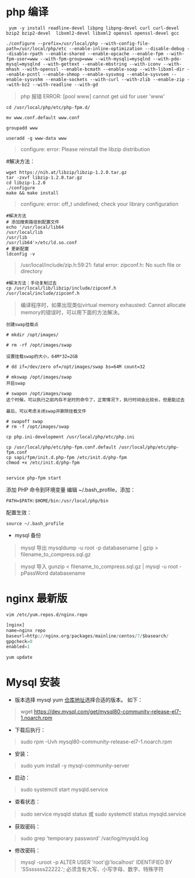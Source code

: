 

# php 编译


```
 yum -y install readline-devel libpng libpng-devel curl curl-devel bzip2 bzip2-devel  libxml2-devel libxml2 openssl openssl-devel gcc
```

 ```
 ./configure --prefix=/usr/local/php --with-config-file-path=/usr/local/php/etc --enable-inline-optimization --disable-debug --disable-rpath --enable-shared --enable-opcache --enable-fpm --with-fpm-user=www --with-fpm-group=www --with-mysqli=mysqlnd --with-pdo-mysql=mysqlnd --with-gettext --enable-mbstring --with-iconv --with-mhash --with-openssl --enable-bcmath --enable-soap --with-libxml-dir --enable-pcntl --enable-shmop --enable-sysvmsg --enable-sysvsem --enable-sysvshm --enable-sockets --with-curl --with-zlib --enable-zip --with-bz2 --with-readline --with-gd
```
> php 报错 ERROR: [pool www] cannot get uid for user 'www'

```
cd /usr/local/php/etc/php-fpm.d/

mv www.conf.default www.conf

groupadd www

useradd -g www-data www
```


> configure: error: Please reinstall the libzip distribution

#解决方法：
```
wget https://nih.at/libzip/libzip-1.2.0.tar.gz
tar -zxvf libzip-1.2.0.tar.gz
cd libzip-1.2.0
./configure
make && make install
```

> configure: error: off_t undefined; check your library configuration

```
#解决方法
# 添加搜索路径到配置文件
echo '/usr/local/lib64
/usr/local/lib
/usr/lib
/usr/lib64'>/etc/ld.so.conf
# 更新配置
ldconfig -v

```

> /usr/local/include/zip.h:59:21: fatal error: zipconf.h: No such file or directory

```
#解决方法：手动复制过去
cp /usr/local/lib/libzip/include/zipconf.h /usr/local/include/zipconf.h
```

> 编译程序时，如果出现类似virtual memory exhausted: Cannot allocate memory的错误时，可以用下面的方法解决。


```
创建swap挂载点

# mkdir /opt/images/

# rm -rf /opt/images/swap

设置挂载swap的大小，64M*32=2GB

# dd if=/dev/zero of=/opt/images/swap bs=64M count=32

# mkswap /opt/images/swap
开启swap

# swapon /opt/images/swap
这个时候，可以执行之前内存不足时的命令了，正常情况下，执行时间会比较长，但是能过去

最后，可以考虑关闭swap并删除挂载文件

# swapoff swap
# rm -f /opt/images/swap

```


```
cp php.ini-development /usr/local/php/etc/php.ini

cp /usr/local/php/etc/php-fpm.conf.default /usr/local/php/etc/php-fpm.conf
cp sapi/fpm/init.d.php-fpm /etc/init.d/php-fpm
chmod +x /etc/init.d/php-fpm


service php-fpm start

```
添加 PHP 命令到环境变量
编辑 ~/.bash_profile，添加：
```
PATH=$PATH:$HOME/bin:/usr/local/php/bin
```
配置生效：
```
source ~/.bash_profile
```
* mysql 备份

> mysql 导出 mysqldump -u root -p databasename | gzip > filename_to_compress.sql.gz

> mysql 导入 gunzip < filename_to_compress.sql.gz  | mysql -u root -pPassWord databasename 


# nginx 最新版

``` 
vim /etc/yum.repos.d/nginx.repo
```

```python
[nginx]
name=nginx repo
baseurl=http://nginx.org/packages/mainline/centos/7/$basearch/
gpgcheck=0
enabled=1
```
```
yum update
```



# Mysql 安装

* 版本选择
mysql yum [仓库地址](http://dev.mysql.com/downloads/repo/yum/)选择合适的版本。
如下： 
> wget https://dev.mysql.com/get/mysql80-community-release-el7-1.noarch.rpm 
* 下载后执行：
> sudo rpm -Uvh mysql80-community-release-el7-1.noarch.rpm
* 安装：
> sudo yum install -y mysql-community-server
* 启动：
> sudo systemctl start mysqld.service
* 查看状态：
> sudo service mysqld status 或 sudo systemctl status mysqld.service
* 获取密码：
> sudo grep 'temporary password' /var/log/mysqld.log
* 修改密码：
> mysql -uroot -p
> ALTER USER 'root'@'localhost' IDENTIFIED BY 'SSssssss22222.';
> 必须含有大写、小写字母、数字、特殊字符
